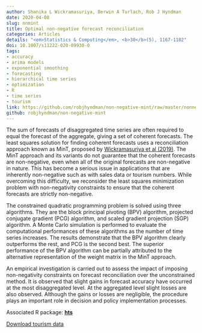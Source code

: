 ```yaml
---
author: Shanika L Wickramasuriya, Berwin A Turlach, Rob J Hyndman
date: 2020-04-08
slug: nnmint
title: Optimal non-negative forecast reconciliation
categories: Articles
details: "<em>Statistics & Computing</em>, <b>30</b>(5), 1167-1182"
doi: 10.1007/s11222-020-09930-0
tags:
- accuracy
- arima models
- exponential smoothing
- forecasting
- hierarchical time series
- optimization
- R
- time series
- tourism
link: https://github.com/robjhyndman/non-negative-mint/raw/master/nonnegativemint.pdf
github: robjhyndman/non-negative-mint
---
```


The sum of forecasts of disaggregated time series are often required to equal the forecast of the aggregate, giving a set of coherent forecasts. The least squares solution for finding coherent forecasts uses a reconciliation approach known as MinT, proposed by [Wickramasuriya et al (2019)](http://robjhyndman.com/publications/mint). The MinT approach and its variants do not guarantee that the coherent forecasts are non-negative, even when all of the original forecasts are non-negative in nature. This has become a serious issue in applications that are inherently non-negative such as with sales data or tourism numbers. While overcoming this difficulty, we reconsider the least squares minimization problem with non-negativity constraints to ensure that the coherent forecasts are strictly non-negative.

The constrained quadratic programming problem is solved using three algorithms. They are the block principal pivoting (BPV) algorithm, projected conjugate gradient (PCG) algorithm, and scaled gradient projection (SGP) algorithm. A Monte Carlo simulation is performed to evaluate the computational performances of these algorithms as the number of time series increases. The results demonstrate that the BPV algorithm clearly outperforms the rest, and PCG is the second best. The superior performance of the BPV algorithm can be partially attributed to the alternative representation of the weight matrix in the MinT approach.

An empirical investigation is carried out to assess the impact of imposing non-negativity constraints on forecast reconciliation over the unconstrained method. It is observed that slight gains in forecast accuracy have occurred at the most disaggregated level. At the aggregated level slight losses are also observed. Although the gains or losses are negligible, the procedure plays an important role in decision and policy implementation processes.

Associated R package: **[hts](http://pkg.earo.me/hts/)**

[Download tourism data](/data/TourismData_v3.csv)

